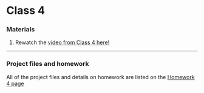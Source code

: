 # Class 4

### Materials

1. Rewatch the [video from Class 4 here!](https://youtu.be/11UuV8MvEDA)

---

### Project files and homework

All of the project files and details on homework are listed on the [Homework 4 page](../class4-hw/)
